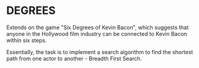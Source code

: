 # **DEGREES**

Extends on the game "Six Degrees of Kevin Bacon", which suggests that anyone in the Hollywood film industry can be connected to Kevin Bacon within six steps. 

Essentially, the task is to implement a search algorithm to find the shortest path from one actor to another - Breadth First Search. 